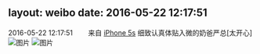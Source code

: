 layout: weibo
date: 2016-05-22 12:17:51
---
2016-05-22 12:17:51  &nbsp;&nbsp;&nbsp;&nbsp;&nbsp;&nbsp; 来自 <a href="sinaweibo://customweibosource" rel="nofollow">iPhone 5s</a>
细致认真体贴入微的奶爸严总[太开心] ​​​
![图片](https://ww2.sinaimg.cn/large/6d2a6003jw1f441jonvxjj20ku0rstdt.jpg)
![图片](https://ww1.sinaimg.cn/large/6d2a6003jw1f441jo4pg8j20ku0rs43d.jpg)
